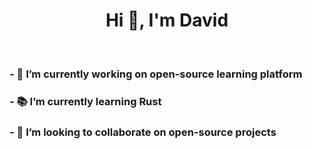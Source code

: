 <h1 align="center">Hi 👋, I'm David</h1>
<br>

<div><h3>- 🔭 I’m currently working on open-source learning platform</h3>
</div>
<div><h3>- 📚 I’m currently learning Rust</h3>
</div>
<div><h3>- 👯 I’m looking to collaborate on open-source projects</h3>
</div>
<br>
<br>


